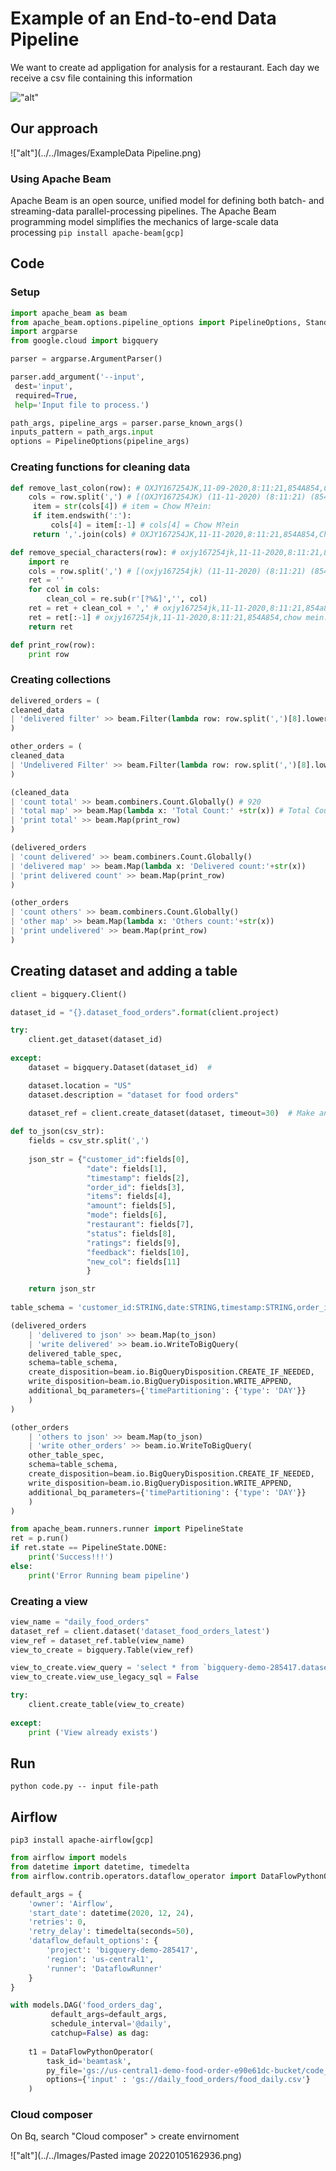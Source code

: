 # Example of an End-to-end Data Pipeline
We want to create ad appligation for analysis for a restaurant.
Each day we receive a csv file containing this information


!["alt"](../../Images/data-pipeline-example-table.png)
## Our approach

!["alt"](../../Images/ExampleData Pipeline.png)
### Using Apache Beam
Apache Beam is an open source, unified model for defining both batch- and streaming-data parallel-processing pipelines. The Apache Beam programming model simplifies the mechanics of large-scale data processing
`pip install apache-beam[gcp]`
## Code
### Setup
```python
import apache_beam as beam
from apache_beam.options.pipeline_options import PipelineOptions, StandardOptions
import argparse
from google.cloud import bigquery

parser = argparse.ArgumentParser()

parser.add_argument('--input',
 dest='input',
 required=True,
 help='Input file to process.')

path_args, pipeline_args = parser.parse_known_args()
inputs_pattern = path_args.input
options = PipelineOptions(pipeline_args)
```

### Creating functions for cleaning data

```python
def remove_last_colon(row): # OXJY167254JK,11-09-2020,8:11:21,854A854,Chow M?ein:,65,Cash,Sadabahar,Delivered,5,Awesome experience
	cols = row.split(',') # [(OXJY167254JK) (11-11-2020) (8:11:21) (854A854) (Chow M?ein:) (65) (Cash) ....]
	 item = str(cols[4]) # item = Chow M?ein:
	 if item.endswith(':'):
		 cols[4] = item[:-1] # cols[4] = Chow M?ein
	 return ','.join(cols) # OXJY167254JK,11-11-2020,8:11:21,854A854,Chow M?ein,65,Cash,Sadabahar,Delivered,5,Awesome experience

def remove_special_characters(row): # oxjy167254jk,11-11-2020,8:11:21,854a854,chow m?ein,65,cash,sadabahar,delivered,5,awesome experience
	import re
	cols = row.split(',') # [(oxjy167254jk) (11-11-2020) (8:11:21) (854a854) (chow m?ein) (65) (cash) ....]
	ret = ''
	for col in cols:
		clean_col = re.sub(r'[?%&]','', col)
	ret = ret + clean_col + ',' # oxjy167254jk,11-11-2020,8:11:21,854a854,chow mein:,65,cash,sadabahar,delivered,5,awesome experience,
	ret = ret[:-1] # oxjy167254jk,11-11-2020,8:11:21,854A854,chow mein:,65,cash,sadabahar,delivered,5,awesome experience
	return ret

def print_row(row):
	print row

```

### Creating collections
  ```python
delivered_orders = (
 cleaned_data
 | 'delivered filter' >> beam.Filter(lambda row: row.split(',')[8].lower() == 'delivered')
)

other_orders = (
 cleaned_data
 | 'Undelivered Filter' >> beam.Filter(lambda row: row.split(',')[8].lower() != 'delivered')
)

(cleaned_data
 | 'count total' >> beam.combiners.Count.Globally() # 920
 | 'total map' >> beam.Map(lambda x: 'Total Count:' +str(x)) # Total Count: 920
 | 'print total' >> beam.Map(print_row)
)
  
(delivered_orders
 | 'count delivered' >> beam.combiners.Count.Globally()
 | 'delivered map' >> beam.Map(lambda x: 'Delivered count:'+str(x))
 | 'print delivered count' >> beam.Map(print_row)
 )

(other_orders
 | 'count others' >> beam.combiners.Count.Globally()
 | 'other map' >> beam.Map(lambda x: 'Others count:'+str(x))
 | 'print undelivered' >> beam.Map(print_row)
 )
```

## Creating dataset and adding a table
```python
client = bigquery.Client()

dataset_id = "{}.dataset_food_orders".format(client.project)

try:
	client.get_dataset(dataset_id)
	
except:
	dataset = bigquery.Dataset(dataset_id)  #

	dataset.location = "US"
	dataset.description = "dataset for food orders"

	dataset_ref = client.create_dataset(dataset, timeout=30)  # Make an API request.
	
def to_json(csv_str):
    fields = csv_str.split(',')
    
    json_str = {"customer_id":fields[0],
                 "date": fields[1],
                 "timestamp": fields[2],
                 "order_id": fields[3],
                 "items": fields[4],
                 "amount": fields[5],
                 "mode": fields[6],
                 "restaurant": fields[7],
                 "status": fields[8],
                 "ratings": fields[9],
                 "feedback": fields[10],
                 "new_col": fields[11]
                 }

    return json_str
	
table_schema = 'customer_id:STRING,date:STRING,timestamp:STRING,order_id:STRING,items:STRING,amount:STRING,mode:STRING,restaurant:STRING,status:STRING,ratings:STRING,feedback:STRING,new_col:STRING'

(delivered_orders
	| 'delivered to json' >> beam.Map(to_json)
	| 'write delivered' >> beam.io.WriteToBigQuery(
	delivered_table_spec,
	schema=table_schema,
	create_disposition=beam.io.BigQueryDisposition.CREATE_IF_NEEDED,
	write_disposition=beam.io.BigQueryDisposition.WRITE_APPEND,
	additional_bq_parameters={'timePartitioning': {'type': 'DAY'}}
	)
)

(other_orders
	| 'others to json' >> beam.Map(to_json)
	| 'write other_orders' >> beam.io.WriteToBigQuery(
	other_table_spec,
	schema=table_schema,
	create_disposition=beam.io.BigQueryDisposition.CREATE_IF_NEEDED,
	write_disposition=beam.io.BigQueryDisposition.WRITE_APPEND,
	additional_bq_parameters={'timePartitioning': {'type': 'DAY'}}
	)
)

from apache_beam.runners.runner import PipelineState
ret = p.run()
if ret.state == PipelineState.DONE:
    print('Success!!!')
else:
    print('Error Running beam pipeline')
```

### Creating a view
```python
view_name = "daily_food_orders"
dataset_ref = client.dataset('dataset_food_orders_latest')
view_ref = dataset_ref.table(view_name)
view_to_create = bigquery.Table(view_ref)

view_to_create.view_query = 'select * from `bigquery-demo-285417.dataset_food_orders_latest.delivered_orders` where _PARTITIONDATE = DATE(current_date())'
view_to_create.view_use_legacy_sql = False

try:
	client.create_table(view_to_create)
	
except:
	print ('View already exists')
```

## Run
`python code.py -- input file-path`

## Airflow
`pip3 install apache-airflow[gcp]`

```python
from airflow import models
from datetime import datetime, timedelta
from airflow.contrib.operators.dataflow_operator import DataFlowPythonOperator

default_args = {
    'owner': 'Airflow',
    'start_date': datetime(2020, 12, 24),
    'retries': 0,
    'retry_delay': timedelta(seconds=50),
	'dataflow_default_options': {
        'project': 'bigquery-demo-285417',
        'region': 'us-central1',
		'runner': 'DataflowRunner'
    }
}

with models.DAG('food_orders_dag',
         default_args=default_args,
         schedule_interval='@daily',
         catchup=False) as dag:
    
    t1 = DataFlowPythonOperator(
        task_id='beamtask',
        py_file='gs://us-central1-demo-food-order-e90e61dc-bucket/code_written_python_3.py',
        options={'input' : 'gs://daily_food_orders/food_daily.csv'}
    )
```

### Cloud composer
On Bq, search  "Cloud composer" > create envirnoment


!["alt"](../../Images/Pasted image 20220105162936.png)